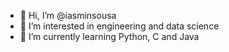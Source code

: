 - 👋 Hi, I’m @iasminsousa
- 👀 I’m interested in engineering and data science
- 🌱 I’m currently learning Python, C and Java
  

<!---
iasminsousa/iasminsousa is a ✨ special ✨ repository because its `README.md` (this file) appears on your GitHub profile.
You can click the Preview link to take a look at your changes.
--->
